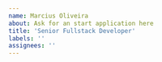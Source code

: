 ```yaml
---
name: Marcius Oliveira
about: Ask for an start application here
title: 'Senior Fullstack Developer'
labels: ''
assignees: ''
---
```



